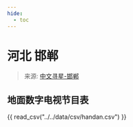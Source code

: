 ```yaml
---
hide:
  - toc
---
```


# 河北 邯郸

> 来源: [中文寻星-邯郸](http://dtmb.saoing.com/handan.htm)

## 地面数字电视节目表

{{ read_csv("../../data/csv/handan.csv") }}
